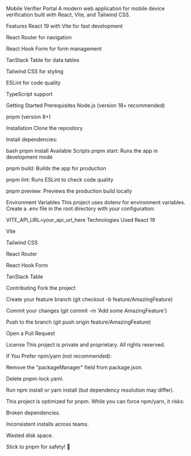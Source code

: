 Mobile Verifier Portal
A modern web application for mobile device verification built with React, Vite, and Tailwind CSS.

Features
React 19 with Vite for fast development

React Router for navigation

React Hook Form for form management

TanStack Table for data tables

Tailwind CSS for styling

ESLint for code quality

TypeScript support

Getting Started
Prerequisites
Node.js (version 18+ recommended)

pnpm (version 8+)

Installation
Clone the repository

Install dependencies:

bash
pnpm install
Available Scripts
pnpm start: Runs the app in development mode

pnpm build: Builds the app for production

pnpm lint: Runs ESLint to check code quality

pnpm preview: Previews the production build locally

Environment Variables
This project uses dotenv for environment variables. Create a .env file in the root directory with your configuration:

VITE_API_URL=your_api_url_here
Technologies Used
React 19

Vite

Tailwind CSS

React Router

React Hook Form

TanStack Table

Contributing
Fork the project

Create your feature branch (git checkout -b feature/AmazingFeature)

Commit your changes (git commit -m 'Add some AmazingFeature')

Push to the branch (git push origin feature/AmazingFeature)

Open a Pull Request

License
This project is private and proprietary. All rights reserved.


If You Prefer npm/yarn (not recommended):

Remove the "packageManager" field from package.json.

Delete pnpm-lock.yaml.

Run npm install or yarn install (but dependency resolution may differ).

This project is optimized for pnpm. While you can force npm/yarn, it risks:

Broken dependencies.

Inconsistent installs across teams.

Wasted disk space.

Stick to pnpm for safety! 🚀